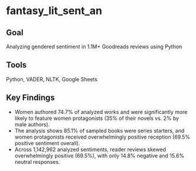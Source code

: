 # fantasy_lit_sent_an

## Goal
Analyzing gendered sentiment in 1.1M+ Goodreads reviews using Python 

## Tools
Python, VADER, NLTK, Google Sheets

## Key Findings
- Women authored 74.7% of analyzed works and were significantly more likely to feature women protagonists (35% of their novels vs. 2% by male authors). 
- The analysis shows 85.1% of sampled books were series starters, and women protagonists received overwhelmingly positive reception (69.5% positive sentiment overall). 
- Across 1,142,962 analyzed sentiments, reader reviews skewed overwhelmingly positive (69.5%), with only 14.8% negative and 15.6% neutral responses.
